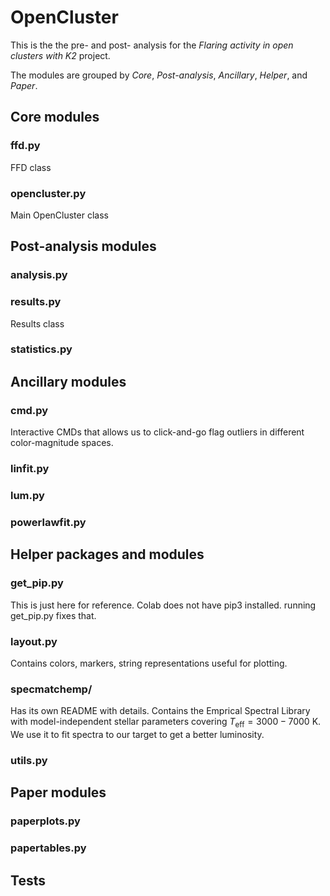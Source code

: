 # OpenCluster

This is the the pre- and post- analysis for the _Flaring activity in open clusters with K2_ project.

The modules are grouped by _Core_,  _Post-analysis_, _Ancillary_, _Helper_, and _Paper_.


## Core modules

### ffd.py

FFD class

### opencluster.py

Main OpenCluster class



## Post-analysis modules

### analysis.py

### results.py

Results class

### statistics.py


## Ancillary modules

### cmd.py

Interactive CMDs that allows us to click-and-go flag outliers in different color-magnitude spaces.

### linfit.py

### lum.py

### powerlawfit.py

## Helper packages and modules

### get_pip.py

This is just here for reference. Colab does not have pip3 installed. running get_pip.py fixes that.

### layout.py

Contains colors, markers, string representations useful for plotting.

### specmatchemp/

Has its own README with details. Contains the Emprical Spectral Library with model-independent stellar parameters covering $T_\mathrm{eff}=3000-7000$ K. We use it to fit spectra to our target to get a better luminosity.

### utils.py

## Paper modules

### paperplots.py

### papertables.py


## Tests

